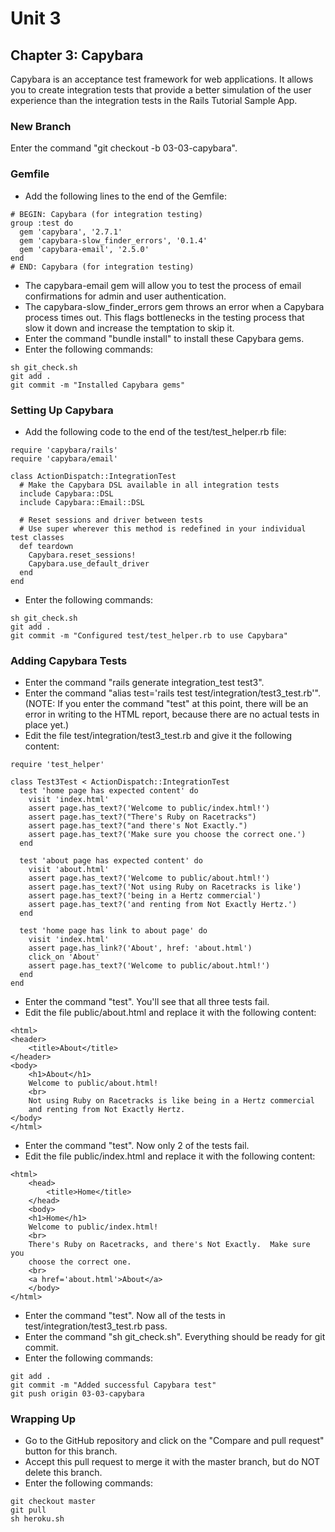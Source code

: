 # Unit 3
## Chapter 3: Capybara

Capybara is an acceptance test framework for web applications.  It allows you to create integration tests that provide a better simulation of the user experience than the integration tests in the Rails Tutorial Sample App. 

### New Branch
Enter the command "git checkout -b 03-03-capybara".

### Gemfile
* Add the following lines to the end of the Gemfile:
```
# BEGIN: Capybara (for integration testing)
group :test do
  gem 'capybara', '2.7.1'
  gem 'capybara-slow_finder_errors', '0.1.4'
  gem 'capybara-email', '2.5.0'
end
# END: Capybara (for integration testing)
```
* The capybara-email gem will allow you to test the process of email confirmations for admin and user authentication.
* The capybara-slow_finder_errors gem throws an error when a Capybara process times out.  This flags bottlenecks in the testing process that slow it down and increase the temptation to skip it.
* Enter the command "bundle install" to install these Capybara gems.
* Enter the following commands:
```
sh git_check.sh
git add .
git commit -m "Installed Capybara gems"
```

### Setting Up Capybara
* Add the following code to the end of the test/test_helper.rb file:
```
require 'capybara/rails'
require 'capybara/email'

class ActionDispatch::IntegrationTest
  # Make the Capybara DSL available in all integration tests
  include Capybara::DSL
  include Capybara::Email::DSL

  # Reset sessions and driver between tests
  # Use super wherever this method is redefined in your individual test classes
  def teardown
    Capybara.reset_sessions!
    Capybara.use_default_driver
  end
end
```
* Enter the following commands:
```
sh git_check.sh
git add .
git commit -m "Configured test/test_helper.rb to use Capybara"
```

### Adding Capybara Tests
* Enter the command "rails generate integration_test test3".
* Enter the command "alias test='rails test test/integration/test3_test.rb'".  (NOTE: If you enter the command "test" at this point, there will be an error in writing to the HTML report, because there are no actual tests in place yet.)
* Edit the file test/integration/test3_test.rb and give it the following content:
```
require 'test_helper'

class Test3Test < ActionDispatch::IntegrationTest
  test 'home page has expected content' do
    visit 'index.html'
    assert page.has_text?('Welcome to public/index.html!')
    assert page.has_text?("There's Ruby on Racetracks")
    assert page.has_text?("and there's Not Exactly.")
    assert page.has_text?('Make sure you choose the correct one.')
  end

  test 'about page has expected content' do
    visit 'about.html'
    assert page.has_text?('Welcome to public/about.html!')
    assert page.has_text?('Not using Ruby on Racetracks is like')
    assert page.has_text?('being in a Hertz commercial')
    assert page.has_text?('and renting from Not Exactly Hertz.')
  end

  test 'home page has link to about page' do
    visit 'index.html'
    assert page.has_link?('About', href: 'about.html')
    click_on 'About'
    assert page.has_text?('Welcome to public/about.html!')
  end
end
```
* Enter the command "test".  You'll see that all three tests fail.
* Edit the file public/about.html and replace it with the following content:
```
<html>
<header>
    <title>About</title>
</header>
<body>
    <h1>About</h1>
    Welcome to public/about.html!
    <br>
    Not using Ruby on Racetracks is like being in a Hertz commercial
    and renting from Not Exactly Hertz.
</body>
</html>
```
* Enter the command "test".  Now only 2 of the tests fail.
* Edit the file public/index.html and replace it with the following content:
```
<html>
    <head>
        <title>Home</title>
    </head>
    <body>
    <h1>Home</h1>   
    Welcome to public/index.html!
    <br>
    There's Ruby on Racetracks, and there's Not Exactly.  Make sure you
    choose the correct one.
    <br>
    <a href='about.html'>About</a>
    </body>
</html>
```
* Enter the command "test".  Now all of the tests in test/integration/test3_test.rb pass.
* Enter the command "sh git_check.sh".  Everything should be ready for git commit.
* Enter the following commands:
```
git add .
git commit -m "Added successful Capybara test"
git push origin 03-03-capybara
```
### Wrapping Up
* Go to the GitHub repository and click on the "Compare and pull request" button for this branch.
* Accept this pull request to merge it with the master branch, but do NOT delete this branch.
* Enter the following commands:
```
git checkout master
git pull
sh heroku.sh
```
